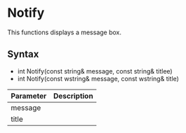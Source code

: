 # Notify #
This functions displays a message box.

## Syntax ##
- int Notify(const string& message, const string& titlee)
- int Notify(const wstring& message, const wstring& title)

| Parameter | Description |
| ----- | ----- |
| message | |
| title | | 
